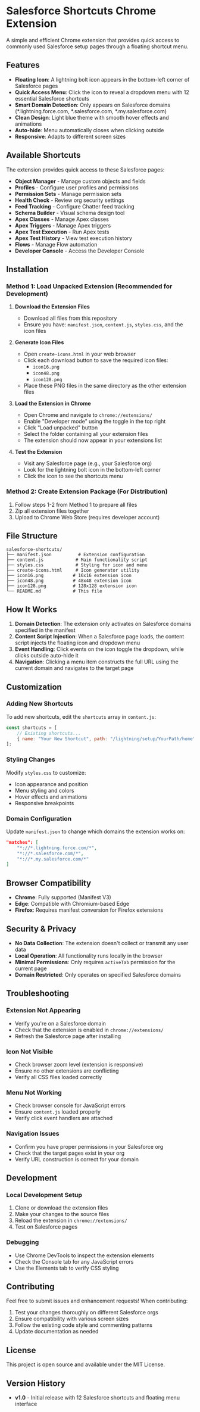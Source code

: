 # Salesforce Shortcuts Chrome Extension

A simple and efficient Chrome extension that provides quick access to commonly used Salesforce setup pages through a floating shortcut menu.

## Features

- **Floating Icon**: A lightning bolt icon appears in the bottom-left corner of Salesforce pages
- **Quick Access Menu**: Click the icon to reveal a dropdown menu with 12 essential Salesforce shortcuts
- **Smart Domain Detection**: Only appears on Salesforce domains (*.lightning.force.com, *.salesforce.com, *.my.salesforce.com)
- **Clean Design**: Light blue theme with smooth hover effects and animations
- **Auto-hide**: Menu automatically closes when clicking outside
- **Responsive**: Adapts to different screen sizes

## Available Shortcuts

The extension provides quick access to these Salesforce pages:

- **Object Manager** - Manage custom objects and fields
- **Profiles** - Configure user profiles and permissions
- **Permission Sets** - Manage permission sets
- **Health Check** - Review org security settings
- **Feed Tracking** - Configure Chatter feed tracking
- **Schema Builder** - Visual schema design tool
- **Apex Classes** - Manage Apex classes
- **Apex Triggers** - Manage Apex triggers
- **Apex Test Execution** - Run Apex tests
- **Apex Test History** - View test execution history
- **Flows** - Manage Flow automation
- **Developer Console** - Access the Developer Console

## Installation

### Method 1: Load Unpacked Extension (Recommended for Development)

1. **Download the Extension Files**
   - Download all files from this repository
   - Ensure you have: `manifest.json`, `content.js`, `styles.css`, and the icon files

2. **Generate Icon Files**
   - Open `create-icons.html` in your web browser
   - Click each download button to save the required icon files:
     - `icon16.png`
     - `icon48.png` 
     - `icon128.png`
   - Place these PNG files in the same directory as the other extension files

3. **Load the Extension in Chrome**
   - Open Chrome and navigate to `chrome://extensions/`
   - Enable "Developer mode" using the toggle in the top right
   - Click "Load unpacked" button
   - Select the folder containing all your extension files
   - The extension should now appear in your extensions list

4. **Test the Extension**
   - Visit any Salesforce page (e.g., your Salesforce org)
   - Look for the lightning bolt icon in the bottom-left corner
   - Click the icon to see the shortcuts menu

### Method 2: Create Extension Package (For Distribution)

1. Follow steps 1-2 from Method 1 to prepare all files
2. Zip all extension files together
3. Upload to Chrome Web Store (requires developer account)

## File Structure

```
salesforce-shortcuts/
├── manifest.json          # Extension configuration
├── content.js            # Main functionality script
├── styles.css            # Styling for icon and menu
├── create-icons.html     # Icon generator utility
├── icon16.png           # 16x16 extension icon
├── icon48.png           # 48x48 extension icon
├── icon128.png          # 128x128 extension icon
└── README.md            # This file
```

## How It Works

1. **Domain Detection**: The extension only activates on Salesforce domains specified in the manifest
2. **Content Script Injection**: When a Salesforce page loads, the content script injects the floating icon and dropdown menu
3. **Event Handling**: Click events on the icon toggle the dropdown, while clicks outside auto-hide it
4. **Navigation**: Clicking a menu item constructs the full URL using the current domain and navigates to the target page

## Customization

### Adding New Shortcuts

To add new shortcuts, edit the `shortcuts` array in `content.js`:

```javascript
const shortcuts = [
    // Existing shortcuts...
    { name: "Your New Shortcut", path: "/lightning/setup/YourPath/home" }
];
```

### Styling Changes

Modify `styles.css` to customize:
- Icon appearance and position
- Menu styling and colors
- Hover effects and animations
- Responsive breakpoints

### Domain Configuration

Update `manifest.json` to change which domains the extension works on:

```json
"matches": [
    "*://*.lightning.force.com/*",
    "*://*.salesforce.com/*",
    "*://*.my.salesforce.com/*"
]
```

## Browser Compatibility

- **Chrome**: Fully supported (Manifest V3)
- **Edge**: Compatible with Chromium-based Edge
- **Firefox**: Requires manifest conversion for Firefox extensions

## Security & Privacy

- **No Data Collection**: The extension doesn't collect or transmit any user data
- **Local Operation**: All functionality runs locally in the browser
- **Minimal Permissions**: Only requires `activeTab` permission for the current page
- **Domain Restricted**: Only operates on specified Salesforce domains

## Troubleshooting

### Extension Not Appearing
- Verify you're on a Salesforce domain
- Check that the extension is enabled in `chrome://extensions/`
- Refresh the Salesforce page after installing

### Icon Not Visible
- Check browser zoom level (extension is responsive)
- Ensure no other extensions are conflicting
- Verify all CSS files loaded correctly

### Menu Not Working
- Check browser console for JavaScript errors
- Ensure `content.js` loaded properly
- Verify click event handlers are attached

### Navigation Issues
- Confirm you have proper permissions in your Salesforce org
- Check that the target pages exist in your org
- Verify URL construction is correct for your domain

## Development

### Local Development Setup

1. Clone or download the extension files
2. Make your changes to the source files
3. Reload the extension in `chrome://extensions/`
4. Test on Salesforce pages

### Debugging

- Use Chrome DevTools to inspect the extension elements
- Check the Console tab for any JavaScript errors
- Use the Elements tab to verify CSS styling

## Contributing

Feel free to submit issues and enhancement requests! When contributing:

1. Test your changes thoroughly on different Salesforce orgs
2. Ensure compatibility with various screen sizes
3. Follow the existing code style and commenting patterns
4. Update documentation as needed

## License

This project is open source and available under the MIT License.

## Version History

- **v1.0** - Initial release with 12 Salesforce shortcuts and floating menu interface
